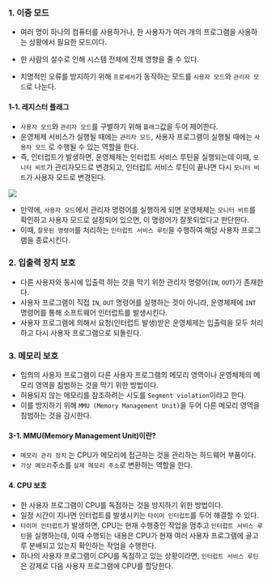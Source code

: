 ### 1. 이중 모드

- 여러 명이 하나의 컴퓨터를 사용하거나, 한 사용자가 여러 개의 프로그램을 사용하는 상황에서 필요한 모드이다.

- 한 사람의 실수로 인해 시스템 전체에 전체 영향을 줄 수 있다.

- 치명적인 오류를 방지하기 위해 `프로세서`가 동작하는 모드를 `사용자 모드`와 `관리자 모드`로 나눈다.

  

#### 1-1. 레지스터 플래그

- `사용자 모드`와 `관리자 모드`를 구별하기 위해 `플래그`값을 두어 제어한다.
- 운영체제 서비스가 실행될 때에는 `관리자 모드`, 사용자 프로그램이 실행될 때에는 `사용자 모드` 로 수행될 수 있는 역할을 한다.
- 즉, 인터럽트가 발생하면, 운영체제는 인터럽트 서비스 루틴을 실행되는데 이때, `모니터 비트`가 관리자모드로 변경되고, 인터럽트 서비스 루틴이 끝나면 다시 `모니터 비트`가 사용자 모드로 변경된다.

![](https://t1.daumcdn.net/cfile/tistory/2162E74058F31D3804)

- 만약에, `사용자 모드`에서 관리자 명령어를 실행하게 되면 운영체제는 `모니터 비트`를 확인하고 사용자 모드로 설정되어 있으면, 이 명령어가 잘못되었다고 판단한다.
- 이때, `잘못된 명령어`를 처리하는 `인터럽트 서비스 루틴`을 수행하여 해당 사용자 프로그램을 종료시킨다.



### 2. 입출력 장치 보호

- 다른 사용자와 동시에 입출력 하는 것을 막기 위한 관리자 명령어(`IN`, `OUT`)가 존재한다.
- 사용자 프로그램이 직접 `IN`, `OUT` 명령어를 실행하는 것이 아니라, 운영체제에 `INT` 명령어를 통해 소프트웨어 인터럽트를 발생시킨다.
- 사용자 프로그램에 의해서 요청(인터럽트 발생)받은 운영체제는 입출력을 모두 처리하고 다시 사용자 프로그램으로 되돌린다.

### 3. 메모리 보호

- 임의의 사용자 프로그램이 다른 사용자 프로그램의 메모리 영역이나 운영체제의 메모리 영역을 침범하는 것을 막기 위한 방법이다.
- 허용되지 않는 메모리를 참조하려는 시도를 `Segment violation`이라고 한다.
- 이를 방지하기 위해 `MMU (Memory Management Unit)`을 두어 다른 메모리 영역을 침범하는 것을 감시한다.



#### 3-1. MMU(Memory Management Unit)이란?

- `메모리 관리 장치` 는 CPU가 메모리에 접근하는 것을 관리하는 하드웨어 부품이다.
- `가상 메모리`주소를 `실제 메모리 주소`로 변환하는 역할을 한다.



#### 4. CPU 보호

- 한 사용자 프로그램이 CPU를 독점하는 것을 방지하기 위한 방법이다.
- 일정 시간이 지나면 인터럽트를 발생시키는 `타이머 인터럽트`를 두어 해결할 수 있다.
- `타이머 인터럽트`가 발생하면, CPU는 현재 수행중인 작업을 멈추고 `인터럽트 서비스 루틴`을 실행하는데, 이때 수행되는 내용은 CPU가 현재 여러 사용자 프로그램에 골고루 분배되고 있는지 확인하는 작업을 수행한다.
- 하나의 사용자 프로그램이 CPU를 독점하고 있는 상황이라면, `인터럽트 서비스 루틴`은 강제로 다음 사용자 프로그램에 CPU를 할당한다.

